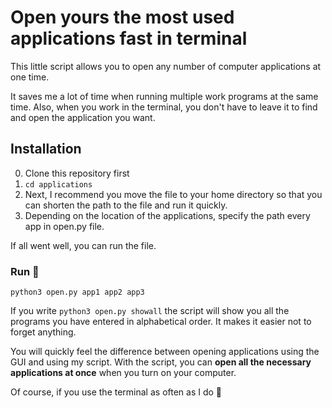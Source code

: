 # Open yours the most used applications fast in terminal
This little script allows you to open any number of computer applications at one time.

It saves me a lot of time when running multiple work programs at the same time. Also, when you work in the terminal, you
don't have to leave it to find and open the application you want.

## Installation
0. Clone this repository first  
1. `cd applications`
2. Next, I recommend you move the file to your home directory so that you can shorten the path to the file and run it quickly.
3. Depending on the location of the applications, specify the path every app in open.py file.

If all went well, you can run the file. 

### Run 🚀
`python3 open.py app1 app2 app3`

If you write `python3 open.py showall` the script will show you all the programs you have entered in alphabetical order.
It makes it easier not to forget anything.

You will quickly feel the difference between opening applications using the GUI and using my script. With the script, 
you can **open all the necessary applications at once** when you turn on your computer.  

Of course, if you use the terminal as often as I do 🙂
